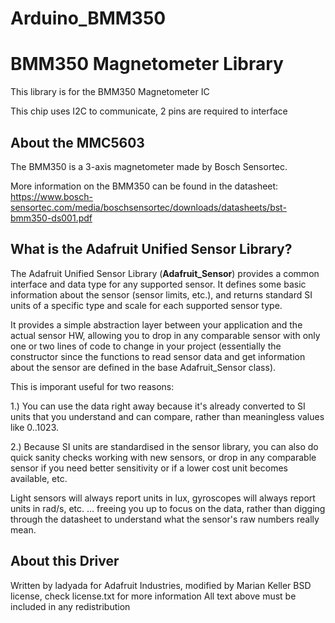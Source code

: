 Arduino_BMM350
================

# BMM350 Magnetometer Library
This library is for the BMM350 Magnetometer IC

This chip uses I2C to communicate, 2 pins are required to interface

## About the MMC5603 ##

The BMM350 is a 3-axis magnetometer made by Bosch Sensortec.

More information on the BMM350 can be found in the datasheet: https://www.bosch-sensortec.com/media/boschsensortec/downloads/datasheets/bst-bmm350-ds001.pdf

## What is the Adafruit Unified Sensor Library? ##

The Adafruit Unified Sensor Library (**Adafruit_Sensor**) provides a common interface and data type for any supported sensor.  It defines some basic information about the sensor (sensor limits, etc.), and returns standard SI units of a specific type and scale for each supported sensor type.

It provides a simple abstraction layer between your application and the actual sensor HW, allowing you to drop in any comparable sensor with only one or two lines of code to change in your project (essentially the constructor since the functions to read sensor data and get information about the sensor are defined in the base Adafruit_Sensor class).

This is imporant useful for two reasons:

1.) You can use the data right away because it's already converted to SI units that you understand and can compare, rather than meaningless values like 0..1023.

2.) Because SI units are standardised in the sensor library, you can also do quick sanity checks working with new sensors, or drop in any comparable sensor if you need better sensitivity or if a lower cost unit becomes available, etc. 

Light sensors will always report units in lux, gyroscopes will always report units in rad/s, etc. ... freeing you up to focus on the data, rather than digging through the datasheet to understand what the sensor's raw numbers really mean.

## About this Driver ##

Written by ladyada for Adafruit Industries, modified by Marian Keller
BSD license, check license.txt for more information
All text above must be included in any redistribution
